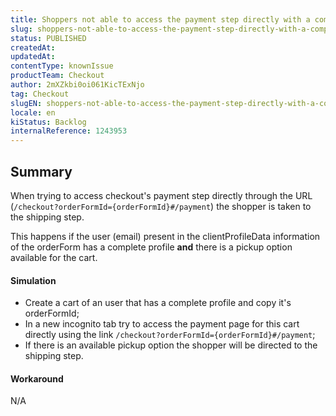 ```yaml
---
title: Shoppers not able to access the payment step directly with a complete profile and available pickup option
slug: shoppers-not-able-to-access-the-payment-step-directly-with-a-complete-profile-and-available-pickup-option
status: PUBLISHED
createdAt: 
updatedAt: 
contentType: knownIssue
productTeam: Checkout
author: 2mXZkbi0oi061KicTExNjo
tag: Checkout
slugEN: shoppers-not-able-to-access-the-payment-step-directly-with-a-complete-profile-and-available-pickup-option
locale: en
kiStatus: Backlog
internalReference: 1243953
---
```


## Summary


When trying to access checkout's payment step directly through the URL (`/checkout?orderFormId={orderFormId}#/payment`) the shopper is taken to the shipping step.

This happens if the user (email) present in the clientProfileData information of the orderForm has a complete profile **and** there is a pickup option available for the cart.


#### Simulation



- Create a cart of an user that has a complete profile and copy it's orderFormId;
- In a new incognito tab try to access the payment page for this cart directly using the link `/checkout?orderFormId={orderFormId}#/payment`;
- If there is an available pickup option the shopper will be directed to the shipping step.


#### Workaround


N/A




